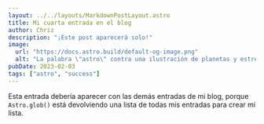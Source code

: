 ```yaml
---
layout: ../../layouts/MarkdownPostLayout.astro
title: Mi cuarta entrada en el blog
author: Chriz
description: "¡Este post aparecerá solo!"
image:
  url: "https://docs.astro.build/default-og-image.png"
  alt: "La palabra \"astro\" contra una ilustración de planetas y estrellas."
pubDate: 2023-02-03
tags: ["astro", "success"]
---
```


Esta entrada debería aparecer con las demás entradas de mi blog, porque `Astro.glob()` está devolviendo una lista de todas mis entradas para crear mi lista.